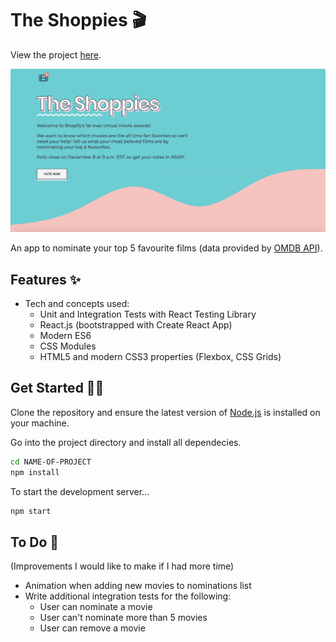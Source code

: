# The Shoppies 🎬

View the project <a href="https://shopify-movie.vercel.app/">here</a>.

![Screenshot](src/assets/screenshot.png) 

An app to nominate your top 5 favourite films (data provided by <a href="http://www.omdbapi.com/">OMDB API</a>).

## Features ✨
- Tech and concepts used: 
    * Unit and Integration Tests with React Testing Library
    * React.js (bootstrapped with Create React App)
    * Modern ES6
    * CSS Modules
    * HTML5 and modern CSS3 properties (Flexbox, CSS Grids)

## Get Started 👩‍💻

Clone the repository and ensure the latest version of [Node.js](https://nodejs.org) is installed on your machine.

Go into the project directory and install all dependecies. 

```bash
cd NAME-OF-PROJECT
npm install
```

To start the development server...

```bash
npm start
```

## To Do 📝
(Improvements I would like to make if I had more time)

- Animation when adding new movies to nominations list
- Write additional integration tests for the following:
  * User can nominate a movie
  * User can't nominate more than 5 movies
  * User can remove a movie
